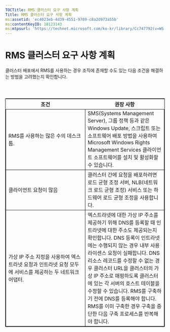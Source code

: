 ```yaml
---
TOCTitle: RMS 클러스터 요구 사항 계획
Title: RMS 클러스터 요구 사항 계획
ms:assetid: 'ec4023eb-4d39-4551-9789-c8a2d973a55b'
ms:contentKeyID: 18123143
ms:mtpsurl: 'https://technet.microsoft.com/ko-kr/library/Cc747792(v=WS.10)'
---
```


RMS 클러스터 요구 사항 계획
===========================

클러스터 배포에서 RMS를 사용하는 경우 조직에 존재할 수도 있는 다음 조건을 해결하는 방법을 고려했는지 확인합니다.

###  

 
<table style="border:1px solid black;">
<colgroup>
<col width="50%" />
<col width="50%" />
</colgroup>
<thead>
<tr class="header">
<th>조건</th>
<th>권장 사항</th>
</tr>
</thead>
<tbody>
<tr class="odd">
<td style="border:1px solid black;">RMS를 사용하는 많은 수의 데스크톱.</td>
<td style="border:1px solid black;">SMS(Systems Management Server), 그룹 정책 등과 같은 Windows Update, 스크립트 또는 소프트웨어 배포 방법을 사용하여 Microsoft Windows Rights Management Services 클라이언트 소프트웨어를 설치 및 활성화할 수 있습니다.</td>
</tr>
<tr class="even">
<td style="border:1px solid black;">클라이언트 요청이 많음</td>
<td style="border:1px solid black;">클러스터 간에 요청을 배포하려면 로드 균형 조정 서버, NLB(네트워크 로드 균형 조정) 서비스 또는 하드웨어 로드 균형 조정을 사용합니다.</td>
</tr>
<tr class="odd">
<td style="border:1px solid black;">가상 IP 주소 지정을 사용하여 엑스트라넷 요청과 인트라넷 요청 모두에 서비스를 제공하는 두 네트워크 어댑터.</td>
<td style="border:1px solid black;">엑스트라넷에 대한 가상 IP 주소를 제공하기 위해 DNS를 등록할 때 인트라넷에 대한 주소도 제공되는지 확인합니다.
DNS 등록이 인트라넷에는 수행되지 않는 경우 내부 사용 라이센스 요청이 실패합니다. DNS 리소스 레코드를 수정할 수 없는 경우 클러스터 URL을 클러스터의 가상 IP 주소로 매핑하도록 클러스터에 있는 각 서버의 호스트 테이블을 수정할 수 있습니다. RMS를 구축하기 전에 DNS를 등록해야 합니다. RMS를 이미 구축한 경우 구축을 중단한 다음 구축 프로세스를 반복해야 합니다.</td>
</tr>
</tbody>
</table>
